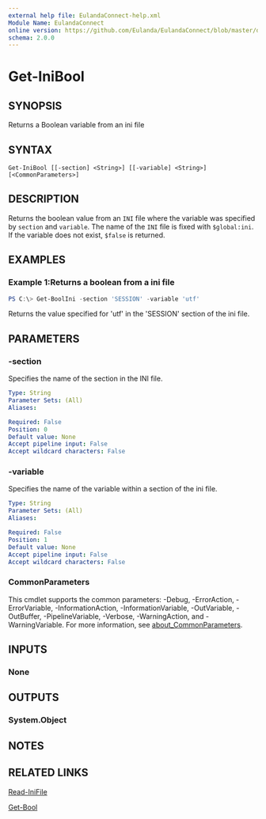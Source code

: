 ```yaml
---
external help file: EulandaConnect-help.xml
Module Name: EulandaConnect
online version: https://github.com/Eulanda/EulandaConnect/blob/master/docs/Get-IniBool.md
schema: 2.0.0
---
```


# Get-IniBool

## SYNOPSIS
Returns a Boolean variable from an ini file

## SYNTAX

```
Get-IniBool [[-section] <String>] [[-variable] <String>] [<CommonParameters>]
```

## DESCRIPTION
Returns the boolean value from an `INI` file where the variable was specified by `section` and `variable`. The name of the `INI` file is fixed with `$global:ini`. If the variable does not exist, `$false` is returned.

## EXAMPLES

### Example 1:Returns a boolean from a ini file
```powershell
PS C:\> Get-BoolIni -section 'SESSION' -variable 'utf'
```

Returns the value specified for 'utf' in the 'SESSION' section of the ini file.

## PARAMETERS

### -section
Specifies the name of the section in the INI file.

```yaml
Type: String
Parameter Sets: (All)
Aliases:

Required: False
Position: 0
Default value: None
Accept pipeline input: False
Accept wildcard characters: False
```

### -variable
Specifies the name of the variable within a section of the ini file.

```yaml
Type: String
Parameter Sets: (All)
Aliases:

Required: False
Position: 1
Default value: None
Accept pipeline input: False
Accept wildcard characters: False
```

### CommonParameters
This cmdlet supports the common parameters: -Debug, -ErrorAction, -ErrorVariable, -InformationAction, -InformationVariable, -OutVariable, -OutBuffer, -PipelineVariable, -Verbose, -WarningAction, and -WarningVariable. For more information, see [about_CommonParameters](http://go.microsoft.com/fwlink/?LinkID=113216).

## INPUTS

### None

## OUTPUTS

### System.Object
## NOTES

## RELATED LINKS

[Read-IniFile](Read-IniFile.md)

[Get-Bool](Get-Bool.md)
